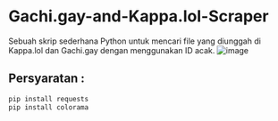 # Gachi.gay-and-Kappa.lol-Scraper
Sebuah skrip sederhana Python untuk mencari file yang diunggah di Kappa.lol dan Gachi.gay dengan menggunakan ID acak.
![image](https://github.com/user-attachments/assets/cb812656-cf57-4541-b433-105a44ed6edb)

## Persyaratan :

```bash
pip install requests
pip install colorama
